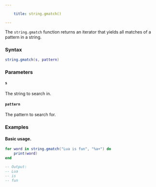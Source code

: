 ```yaml
---

    title: string.gmatch() 

---
```


The `string.gmatch` function returns an iterator that yields all matches of a pattern in a string.

### Syntax  
```Lua
string.gmatch(s, pattern)
```  

### Parameters  

#### `s`  
The string to search in.  

#### `pattern`  
The pattern to search for.  

### Examples  

#### Basic usage.
```Lua
for word in string.gmatch("Lua is fun", "%a+") do
    print(word)
end

-- Output:
-- Lua
-- is
-- fun
```  
